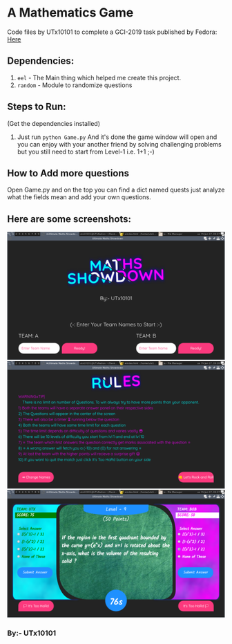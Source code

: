 # A Mathematics Game
Code files by UTx10101 to complete a GCI-2019 task published by Fedora: [Here](https://codein.withgoogle.com/dashboard/task-instances/5364857386303488/)
## Dependencies:
1. `eel` - The Main thing which helped me create this project.
2. `random` - Module to randomize questions
## Steps to Run:
(Get the dependencies installed)
1. Just run `python Game.py`
And it's done the game window will open and you can enjoy with your another friend by solving challenging problems but you still need to start from Level-1 i.e. 1+1 ;-)
## How to Add more questions
Open Game.py and on the top you can find a dict named quests just analyze what the fields mean and add your own questions.
## Here are some screenshots:
![Main Screen](https://github.com/UTx10101/UTx10101-GCI-2019-Fedora/blob/master/Task-Instance-5364857386303488/README_Img/1.png)
![Rules Screen](https://github.com/UTx10101/UTx10101-GCI-2019-Fedora/blob/master/Task-Instance-5364857386303488/README_Img/2.png)
![Game Screen](https://github.com/UTx10101/UTx10101-GCI-2019-Fedora/blob/master/Task-Instance-5364857386303488/README_Img/3.png)
### By:- UTx10101

